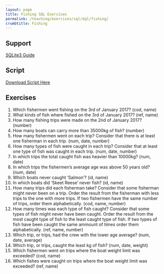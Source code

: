 ```yaml
---
layout: page
title: Fishing SQL Exercises
permalink: /teaching/exercises/sql/dql/fishing/
crumbtitle: Fishing
---
```


## Support
[SQLite3 Guide](/teaching/exercises/sql/sqlite/)


## Script

[Download Script Here](/teaching/exercises/sql/dql/scripts/employees.sql)

## Exercises

1. Which fishermen went fishing on the 3rd of January 2017? (cod, name)
2. What kinds of fish where fished on the 3rd of January 2017? (ref, name)
3. How many fishing trips were made on the 2nd of January 2017? (number)
4. How many boats can carry more than 35000kg of fish? (number)
5. How many fishermen went on each trip? Consider that there is at least one fisherman in each trip. (num, date, number)
6. How many types of fish were caught in each trip? Consider that at least one type of fish was caught in each trip. (num, date, number)
7. In which trips the total caught fish was heavier than 10000kg? (num, date)
8. In which trips the fishermen’s average age was above 50 years old? (num, date)
9. Which boats never caught ‘Salmon’? (id, name)
10. In which boats did ‘Skeet Reese’ never fish? (id, name)
11. How many trips did each fisherman take? Consider that some fisherman might never been on a trip. Order the result from the fisherman with less trips to the one with more trips. If two fishermen have the same number of trips, order them alphabetically. (cod, name, number)
12. How many times was each type of fish caught? Consider that some types of fish might never have been caught. Order the result from the most caught type of fish to the least caught type of fish. If two types of fish have been caught the same ammount of times order them alphabetically. (ref, name, number)
13. Which trip, or trips, had the crew with the lower age average? (num, date, average)
14. Which trip, or trips, caught the least kg of fish? (num, date, weight)
15. Which fishermen went on trips where the boat weight limit was exceeded? (cod, name)
16. Which fishes were caught on trips where the boat weight limit was exceeded? (ref, name)